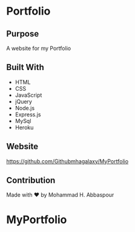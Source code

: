 # Portfolio

## Purpose
A website for my Portfolio
## Built With
* HTML
* CSS
* JavaScript
* jQuery
* Node.js
* Express.js
* MySql
* Heroku

## Website
https://github.com/Githubmhagalaxy/MyPortfolio

## Contribution
Made with ❤️ by Mohammad H. Abbaspour
# MyPortfolio
